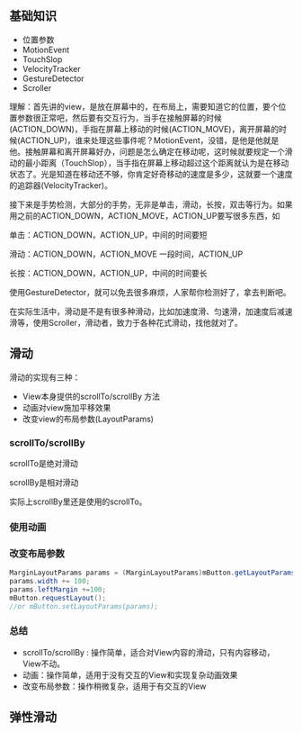 ## 基础知识

- 位置参数
- MotionEvent
- TouchSlop
- VelocityTracker
- GestureDetector
- Scroller

理解：首先讲的view，是放在屏幕中的，在布局上，需要知道它的位置，要个位置参数很正常吧，然后要有交互行为，当手在接触屏幕的时候(ACTION_DOWN)，手指在屏幕上移动的时候(ACTION_MOVE)，离开屏幕的时候(ACTION_UP)，谁来处理这些事件呢？MotionEvent，没错，是他是他就是他。接触屏幕和离开屏幕好办，问题是怎么确定在移动呢，这时候就要规定一个滑动的最小距离（TouchSlop），当手指在屏幕上移动超过这个距离就认为是在移动状态了。光是知道在移动还不够，你肯定好奇移动的速度是多少，这就要一个速度的追踪器(VelocityTracker)。

接下来是手势检测，大部分的手势，无非是单击，滑动，长按，双击等行为。如果用之前的ACTION_DOWN，ACTION_MOVE，ACTION_UP要写很多东西，如

单击：ACTION_DOWN，ACTION_UP，中间的时间要短

滑动：ACTION_DOWN，ACTION_MOVE 一段时间，ACTION_UP

长按：ACTION_DOWN，ACTION_UP，中间的时间要长

使用GestureDetector，就可以免去很多麻烦，人家帮你检测好了，拿去判断吧。

在实际生活中，滑动是不是有很多种滑动，比如加速度滑、匀速滑，加速度后减速滑等，使用Scroller，滑动者，致力于各种花式滑动，找他就对了。

## 滑动

滑动的实现有三种：

- View本身提供的scrollTo/scrollBy 方法
- 动画对view施加平移效果
- 改变view的布局参数(LayoutParams)

### scrollTo/scrollBy

scrollTo是绝对滑动

scrollBy是相对滑动

实际上scrollBy里还是使用的scrollTo。

### 使用动画





### 改变布局参数

```java
MarginLayoutParams params = (MarginLayoutParams)mButton.getLayoutParams();
params.width += 100;
params.leftMargin +=100;
mButton.requestLayout();
//or mButton.setLayoutParams(params);
```

### 总结

- scrollTo/scrollBy : 操作简单，适合对View内容的滑动，只有内容移动，View不动。
- 动画：操作简单，适用于没有交互的View和实现复杂动画效果
- 改变布局参数：操作稍微复杂，适用于有交互的View

## 弹性滑动



